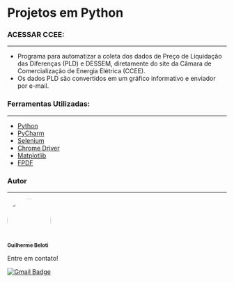 # Projetos em Python

### ACESSAR CCEE:
---
- Programa para automatizar a coleta dos dados de Preço de Liquidação das Diferenças (PLD) e DESSEM, diretamente do site da Câmara de Comercialização de Energia Elétrica (CCEE).
- Os dados PLD são convertidos em um gráfico informativo e enviador por e-mail.

### Ferramentas Utilizadas:
---
- [Python](https://www.python.org/downloads/)
- [PyCharm](https://www.jetbrains.com/pt-br/pycharm/download)
- [Selenium](https://www.selenium.dev/)
- [Chrome Driver](https://chromedriver.chromium.org/downloads)
- [Matplotlib](https://matplotlib.org/)
- [FPDF](https://pyfpdf.readthedocs.io/en/latest/)



### Autor
---
<a href="https://www.linkedin.com/in/guilherme-beloti-a2a84922b/">
 <img style="border-radius: 50%;" src="https://media-exp1.licdn.com/dms/image/C4D03AQEgAsF56l0zWA/profile-displayphoto-shrink_400_400/0/1649161027646?e=1657152000&v=beta&t=6nKZ694EDVrJp47J3Gvyw7XjGDVLaFL2qXtLtmyNwUs" width="100px;" alt=""/>
 <br />
 <sub><b>Guilherme Beloti</b></sub></a> 

Entre em contato!

[![Gmail Badge](https://img.shields.io/badge/-gbeloti.s@gmail.com-c14438?style=flat-square&logo=Gmail&logoColor=white&link=mailto:gbeloti.s@gmail.com)](mailto:gbeloti.s@gmail.com)
